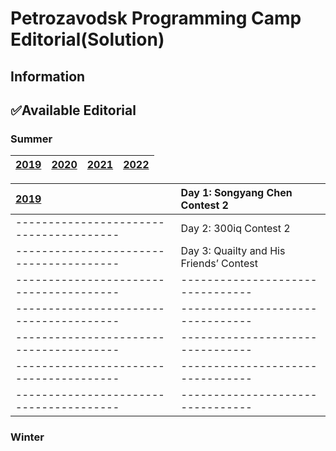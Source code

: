# Petrozavodsk Programming Camp Editorial(Solution)


## Information


## ✅Available Editorial
### Summer
| [2019](../../tree/main/Summer%202019) | [2020](../../tree/main/Summer%202020) | [2021](../../tree/main/Summer%202021) | [2022](../../tree/main/Summer%202022) |
|------|------|------|------|

| [2019](../../tree/main/Summer%202019) | Day 1: Songyang Chen Contest 2 |
|:--------------------------------------|:-------------------------------|
|---------------------------------------| Day 2: 300iq Contest 2 |
|---------------------------------------| Day 3: Quailty and His Friends’ Contest |
|---------------------------------------|--------------------------------|
|---------------------------------------|--------------------------------|
|---------------------------------------|--------------------------------|
|---------------------------------------|--------------------------------|
|---------------------------------------|--------------------------------|
### Winter
